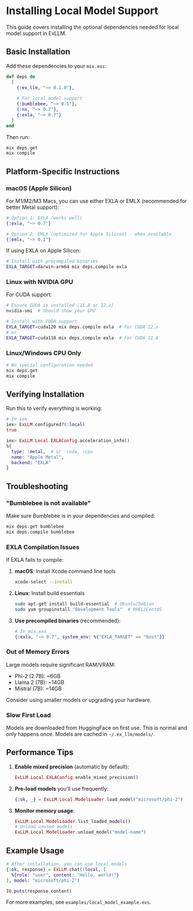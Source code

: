 # Installing Local Model Support

This guide covers installing the optional dependencies needed for local model support in ExLLM.

## Basic Installation

Add these dependencies to your `mix.exs`:

```elixir
def deps do
  [
    {:ex_llm, "~> 0.1.0"},
    
    # For local model support
    {:bumblebee, "~> 0.5"},
    {:nx, "~> 0.7"},
    {:exla, "~> 0.7"}
  ]
end
```

Then run:

```bash
mix deps.get
mix compile
```

## Platform-Specific Instructions

### macOS (Apple Silicon)

For M1/M2/M3 Macs, you can use either EXLA or EMLX (recommended for better Metal support):

```elixir
# Option 1: EXLA (works well)
{:exla, "~> 0.7"}

# Option 2: EMLX (optimized for Apple Silicon) - when available
{:emlx, "~> 0.1"}
```

If using EXLA on Apple Silicon:

```bash
# Install with precompiled binaries
EXLA_TARGET=darwin-arm64 mix deps.compile exla
```

### Linux with NVIDIA GPU

For CUDA support:

```bash
# Ensure CUDA is installed (11.8 or 12.x)
nvidia-smi  # Should show your GPU

# Install with CUDA support
EXLA_TARGET=cuda120 mix deps.compile exla  # For CUDA 12.x
# or
EXLA_TARGET=cuda118 mix deps.compile exla  # For CUDA 11.8
```

### Linux/Windows CPU Only

```bash
# No special configuration needed
mix deps.get
mix compile
```

## Verifying Installation

Run this to verify everything is working:

```elixir
# In iex
iex> ExLLM.configured?(:local)
true

iex> ExLLM.Local.EXLAConfig.acceleration_info()
%{
  type: :metal,  # or :cuda, :cpu
  name: "Apple Metal",
  backend: "EXLA"
}
```

## Troubleshooting

### "Bumblebee is not available"

Make sure Bumblebee is in your dependencies and compiled:

```bash
mix deps.get bumblebee
mix deps.compile bumblebee
```

### EXLA Compilation Issues

If EXLA fails to compile:

1. **macOS**: Install Xcode command line tools
   ```bash
   xcode-select --install
   ```

2. **Linux**: Install build essentials
   ```bash
   sudo apt-get install build-essential  # Ubuntu/Debian
   sudo yum groupinstall "Development Tools"  # RHEL/CentOS
   ```

3. **Use precompiled binaries** (recommended):
   ```elixir
   # In mix.exs
   {:exla, "~> 0.7", system_env: %{"EXLA_TARGET" => "host"}}
   ```

### Out of Memory Errors

Large models require significant RAM/VRAM:

- Phi-2 (2.7B): ~6GB
- Llama 2 (7B): ~14GB  
- Mistral (7B): ~14GB

Consider using smaller models or upgrading your hardware.

### Slow First Load

Models are downloaded from HuggingFace on first use. This is normal and only happens once. Models are cached in `~/.ex_llm/models/`.

## Performance Tips

1. **Enable mixed precision** (automatic by default):
   ```elixir
   ExLLM.Local.EXLAConfig.enable_mixed_precision()
   ```

2. **Pre-load models** you'll use frequently:
   ```elixir
   {:ok, _} = ExLLM.Local.ModelLoader.load_model("microsoft/phi-2")
   ```

3. **Monitor memory usage**:
   ```elixir
   ExLLM.Local.ModelLoader.list_loaded_models()
   # Unload unused models
   ExLLM.Local.ModelLoader.unload_model("model-name")
   ```

## Example Usage

```elixir
# After installation, you can use local models
{:ok, response} = ExLLM.chat(:local, [
  %{role: "user", content: "Hello, world!"}
], model: "microsoft/phi-2")

IO.puts(response.content)
```

For more examples, see `examples/local_model_example.exs`.